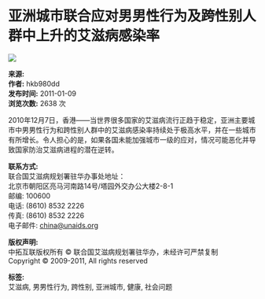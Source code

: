 # 亚洲城市联合应对男男性行为及跨性别人群中上升的艾滋病感染率

![](http://hkb980dd.pic44.websiteonline.cn/upload/1.jpg)

**来源:**  
**作者:** hkb980dd  
**发布时间:** 2011-01-09  
**浏览次数:** 2638 次  

2010年12月7日，香港——当世界很多国家的艾滋病流行正趋于稳定，亚洲主要城市中男男性行为和跨性别人群中的艾滋病感染率持续处于极高水平，并在一些城市有所增长。令人担心的是，如果各国未能加强城市一级的应对，情况可能恶化并导致国家防治艾滋病进程的潜在逆转。

**联系方式:**  
联合国艾滋病规划署驻华办事处地址：  
北京市朝阳区亮马河南路14号/塔园外交办公大楼2-8-1  
邮编: 100600  
电话: (8610) 8532 2226  
传真: (8610) 8532 2226  
电子邮件: [china@unaids.org](mailto:china@unaids.org)  

**版权声明:**  
中拓互联版权所有 © 联合国艾滋病规划署驻华办，未经许可严禁复制  
Copyright © 2009-2011, All rights reserved  

**标签:**  
艾滋病, 男男性行为, 跨性别, 亚洲城市, 健康, 社会问题